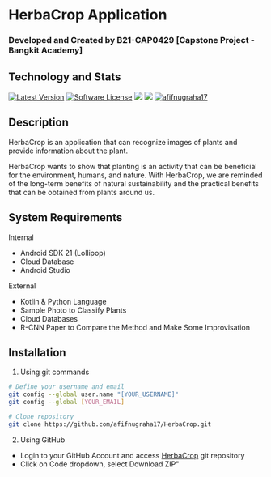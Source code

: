 # HerbaCrop Application
### Developed and Created by B21-CAP0429 [Capstone Project - Bangkit Academy]

## Technology and Stats
[![Latest Version](https://img.shields.io/github/release/afifnugraha17/HerbaCrop.svg?style=flat-square)](https://github.com/afifnugraha17/HerbaCrop/releases)
[![Software License](https://img.shields.io/badge/license-MIT-brightgreen.svg?style=flat-square)](https://github.com/afifnugraha17/HerbaCrop/blob/master/LICENSE.md)
![](https://img.shields.io/badge/Code-Kotlin-informational?style=flat-square&logo=kotlin&logoColor=white&color=0095D5)
![](https://img.shields.io/badge/Library-TensorFlow-informational?style=flat-square&logo=tensorflow&logoColor=white&color=FDA600)
[![afifnugraha17](https://circleci.com/gh/afifnugraha17/HerbaCrop.svg?style=svg)](https://circleci.com/gh/afifnugraha17/HerbaCrop)

## Description
HerbaCrop is an application that can recognize images of plants and provide information about the plant.

HerbaCrop wants to show that planting is an activity that can be beneficial for the environment, humans, and nature. With HerbaCrop, we are reminded of the long-term benefits of natural sustainability and the practical benefits that can be obtained from plants around us.

## System Requirements

Internal
- Android SDK 21 (Lollipop)
- Cloud Database
- Android Studio

External

- Kotlin & Python Language
- Sample Photo to Classify Plants
- Cloud Databases
- R-CNN Paper to Compare the Method and Make Some Improvisation


## Installation

1. Using git commands

```bash
# Define your username and email
git config --global user.name "[YOUR_USERNAME]"
git config --global [YOUR_EMAIL]

# Clone repository
git clone https://github.com/afifnugraha17/HerbaCrop.git
```
2. Using GitHub
- Login to your GitHub Account and access [HerbaCrop](https://github.com/afifnugraha17/HerbaCrop) git repository
- Click on Code dropdown, select Download ZIP"
